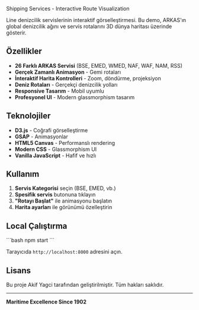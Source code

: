 Shipping Services - Interactive Route Visualization

Line denizcilik servislerinin interaktif görselleştirmesi. Bu demo, ARKAS'ın global denizcilik ağını ve servis rotalarını 3D dünya haritası üzerinde gösterir.

## Özellikler

- **26 Farklı ARKAS Servisi** (BSE, EMED, WMED, NAF, WAF, NAM, RSS)
- **Gerçek Zamanlı Animasyon** - Gemi rotaları
- **İnteraktif Harita Kontrolleri** - Zoom, döndürme, projeksiyon
- **Deniz Rotaları** - Gerçekçi denizcilik yolları
- **Responsive Tasarım** - Mobil uyumlu
- **Profesyonel UI** - Modern glassmorphism tasarım

## Teknolojiler

- **D3.js** - Coğrafi görselleştirme
- **GSAP** - Animasyonlar
- **HTML5 Canvas** - Performanslı rendering
- **Modern CSS** - Glassmorphism UI
- **Vanilla JavaScript** - Hafif ve hızlı

##  Kullanım

1. **Servis Kategorisi** seçin (BSE, EMED, vb.)
2. **Spesifik servis** butonuna tıklayın
3. **"Rotayı Başlat"** ile animasyonu başlatın
4. **Harita ayarları** ile görünümü özelleştirin

##  Local Çalıştırma

\`\`\`bash
npm start
\`\`\`

Tarayıcıda `http://localhost:8000` adresini açın.

##  Lisans

Bu proje Akif Yagci tarafından geliştirilmiştir. 
Tüm hakları saklıdır.

---

**Maritime Excellence Since 1902** 
